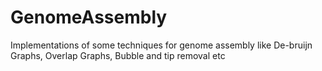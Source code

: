 # GenomeAssembly
Implementations of some techniques for genome assembly like De-bruijn Graphs, Overlap Graphs, Bubble and tip removal etc
